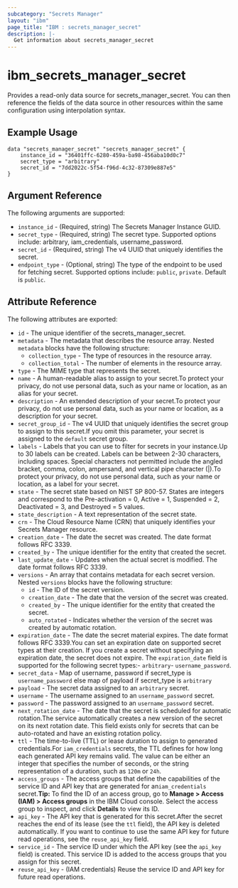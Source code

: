 ```yaml
---
subcategory: "Secrets Manager"
layout: "ibm"
page_title: "IBM : secrets_manager_secret"
description: |-
  Get information about secrets_manager_secret
---
```


# ibm\_secrets_manager_secret

Provides a read-only data source for secrets_manager_secret. You can then reference the fields of the data source in other resources within the same configuration using interpolation syntax.

## Example Usage

```hcl
data "secrets_manager_secret" "secrets_manager_secret" {
	instance_id = "36401ffc-6280-459a-ba98-456aba10d0c7"
	secret_type = "arbitrary"
	secret_id = "7dd2022c-5f54-f96d-4c32-87309e887e5"
}
```

## Argument Reference

The following arguments are supported:

* `instance_id` - (Required, string) The Secrets Manager Instance GUID.
* `secret_type` - (Required, string) The secret type. Supported options include: arbitrary, iam_credentials, username_password.
* `secret_id` - (Required, string) The v4 UUID that uniquely identifies the secret.
* `endpoint_type` - (Optional, string) The type of the endpoint to be used for fetching secret. Supported options include: `public`, `private`. Default is `public`.

## Attribute Reference

The following attributes are exported:

* `id` - The unique identifier of the secrets_manager_secret.
* `metadata` - The metadata that describes the resource array. Nested `metadata` blocks have the following structure:
	* `collection_type` - The type of resources in the resource array.
	* `collection_total` - The number of elements in the resource array.
* `type` - The MIME type that represents the secret.
* `name` - A human-readable alias to assign to your secret.To protect your privacy, do not use personal data, such as your name or location, as an alias for your secret.
* `description` - An extended description of your secret.To protect your privacy, do not use personal data, such as your name or location, as a description for your secret.
* `secret_group_id` - The v4 UUID that uniquely identifies the secret group to assign to this secret.If you omit this parameter, your secret is assigned to the `default` secret group.
* `labels` - Labels that you can use to filter for secrets in your instance.Up to 30 labels can be created. Labels can be between 2-30 characters, including spaces. Special characters not permitted include the angled bracket, comma, colon, ampersand, and vertical pipe character (|).To protect your privacy, do not use personal data, such as your name or location, as a label for your secret.
* `state` - The secret state based on NIST SP 800-57. States are integers and correspond to the Pre-activation = 0, Active = 1,  Suspended = 2, Deactivated = 3, and Destroyed = 5 values.
* `state_description` - A text representation of the secret state.
* `crn` - The Cloud Resource Name (CRN) that uniquely identifies your Secrets Manager resource.
* `creation_date` - The date the secret was created. The date format follows RFC 3339.
* `created_by` - The unique identifier for the entity that created the secret.
* `last_update_date` - Updates when the actual secret is modified. The date format follows RFC 3339.
* `versions` - An array that contains metadata for each secret version. Nested `versions` blocks have the following structure:
	* `id` - The ID of the secret version.
	* `creation_date` - The date that the version of the secret was created.
	* `created_by` - The unique identifier for the entity that created the secret.
	* `auto_rotated` - Indicates whether the version of the secret was created by automatic rotation.
* `expiration_date` - The date the secret material expires. The date format follows RFC 3339.You can set an expiration date on supported secret types at their creation. If you create a secret without specifying an expiration date, the secret does not expire. The `expiration_date` field is supported for the following secret types:- `arbitrary`- `username_password`.
* `secret_data` - Map of username, password if secret_type is `username_password` else map of payload if secret_type is `arbitrary`
* `payload` - The secret data assigned to an `arbitrary` secret.
* `username` - The username assigned to an  `username_password` secret.
* `password` - The password assigned to an  `username_password` secret.
* `next_rotation_date` - The date that the secret is scheduled for automatic rotation.The service automatically creates a new version of the secret on its next rotation date. This field exists only for secrets that can be auto-rotated and have an existing rotation policy.
* `ttl` - The time-to-live (TTL) or lease duration to assign to generated credentials.For `iam_credentials` secrets, the TTL defines for how long each generated API key remains valid. The value can be either an integer that specifies the number of seconds, or the string representation of a duration, such as `120m` or `24h`.
* `access_groups` - The access groups that define the capabilities of the service ID and API key that are generated for an`iam_credentials` secret.**Tip:** To find the ID of an access group, go to **Manage > Access (IAM) > Access groups** in the IBM Cloud console. Select the access group to inspect, and click **Details** to view its ID.
* `api_key` - The API key that is generated for this secret.After the secret reaches the end of its lease (see the `ttl` field), the API key is deleted automatically. If you want to continue to use the same API key for future read operations, see the `reuse_api_key` field.
* `service_id` - The service ID under which the API key (see the `api_key` field) is created. This service ID is added to the access groups that you assign for this secret.
* `reuse_api_key` - (IAM credentials) Reuse the service ID and API key for future read operations.